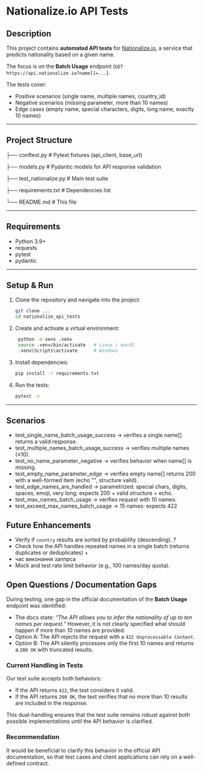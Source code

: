 # Nationalize.io API Tests

## Description
This project contains **automated API tests** for [Nationalize.io](https://nationalize.io/documentation), a service that predicts nationality based on a given name.

The focus is on the **Batch Usage** endpoint (`GET https://api.nationalize.io?name[]=...`).

The tests cover:
- Positive scenarios (single name, multiple names, country_id)
- Negative scenarios (missing parameter, more than 10 names)
- Edge cases (empty name, special characters, digits, long name, exactly 10 names)

---

## Project Structure

├── conftest.py # Pytest fixtures (api_client, base_url)

├── models.py # Pydantic models for API response validation

├── test_nationalize.py # Main test suite

├── requirements.txt # Dependencies list

└── README.md # This file

---

## Requirements
- Python 3.9+
- requests
- pytest
- pydantic

---

## Setup & Run
1. Clone the repository and navigate into the project:
   ```bash
   git clone ...
   cd nationalize_api_tests

2. Create and activate a virtual environment:
   ```bash
    python -m venv .venv
    source .venv/bin/activate   # Linux / macOS
    .venv\Scripts\activate      # Windows

3. Install dependencies:
    ```bash
    pip install -r requirements.txt

4. Run the tests:
    ```bash
    pytest -v

---

## Scenarios

- test_single_name_batch_usage_success → verifies a single name[] returns a valid response.
- test_multiple_names_batch_usage_success → verifies multiple names (≤10).
- test_no_name_parameter_negative → verifies behavior when name[] is missing.
- test_empty_name_parameter_edge → verifies empty name[] returns 200 with a well-formed item (echo "", structure valid).
- test_edge_names_are_handled → parametrized: special chars, digits, spaces, emoji, very long; expects 200 + valid structure + echo.
- test_max_names_batch_usage → verifies request with 10 names.
- test_exceed_max_names_batch_usage → 15 names: expects 422

## Future Enhancements
- Verify if `country` results are sorted by probability (descending). ?
- Check how the API handles repeated names in a single batch (returns duplicates or deduplicates) +
- час виконання заппрса
- Mock and test rate limit behavior (e.g., 100 names/day quota).

## Open Questions / Documentation Gaps

During testing, one gap in the official documentation of the **Batch Usage** endpoint was identified:

- The docs state: *“The API allows you to infer the nationality of up to ten names per request.”*
  However, it is not clearly specified what should happen if more than 10 names are provided:
- Option A: The API rejects the request with a `422 Unprocessable Content`.
- Option B: The API silently processes only the first 10 names and returns a `200 OK` with truncated results.

### Current Handling in Tests
Our test suite accepts both behaviors:
- If the API returns `422`, the test considers it valid.
- If the API returns `200 OK`, the test verifies that no more than 10 results are included in the response.

This dual-handling ensures that the test suite remains robust against both possible implementations until the API behavior is clarified.

### Recommendation
It would be beneficial to clarify this behavior in the official API documentation, so that test cases and client applications can rely on a well-defined contract.
